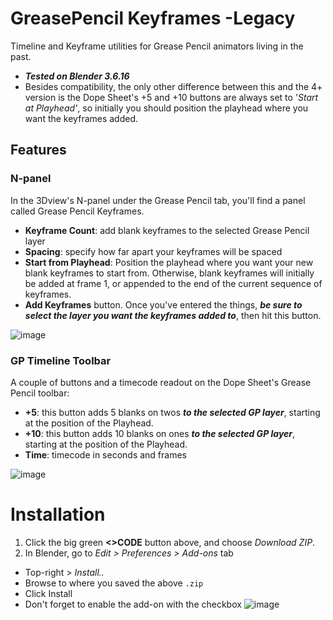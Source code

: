 # GreasePencil Keyframes -Legacy
Timeline and Keyframe utilities for Grease Pencil animators living in the past.
- ***Tested on Blender 3.6.16***
- Besides compatibility, the only other difference between this and the 4+ version is the Dope Sheet's +5 and +10 buttons are always set to '*Start at Playhead'*, so initially you should position the playhead where you want the keyframes added.

## Features
### N-panel
In the 3Dview's N-panel under the Grease Pencil tab, you'll find a panel called Grease Pencil Keyframes.
- **Keyframe Count**: add blank keyframes to the selected Grease Pencil layer
- **Spacing**: specify how far apart your keyframes will be spaced
- **Start from Playhead**: Position the playhead where you want your new blank keyframes to start from. Otherwise, blank keyframes will initially be added at frame 1, or appended to the end of the current sequence of keyframes.
- **Add Keyframes** button. Once you've entered the things, ***be sure to select the layer you want the keyframes added to***, then hit this button.

![image](https://github.com/user-attachments/assets/05bb86f7-760b-4721-8af3-bf6005f384d8)
 
### GP Timeline Toolbar
A couple of buttons and a timecode readout on the Dope Sheet's Grease Pencil toolbar:
- **+5**: this button adds 5 blanks on twos ***to the selected GP layer***, starting at the position of the Playhead.
- **+10**: this button adds 10 blanks on ones ***to the selected GP layer***, starting at the position of the Playhead.
- **Time**: timecode in seconds and frames

![image](https://github.com/user-attachments/assets/c4ec29ac-5feb-4daf-8a5f-5aac55397ff5)

# Installation
1. Click the big green **<>CODE** button above, and choose *Download ZIP*.
2. In Blender, go to *Edit > Preferences > Add-ons* tab
- Top-right > *Install..*
- Browse to where you saved the above `.zip`
- Click Install
- Don't forget to enable the add-on with the checkbox
![image](https://github.com/user-attachments/assets/a013c15b-4b0d-4044-84e0-84881e056b2a)
